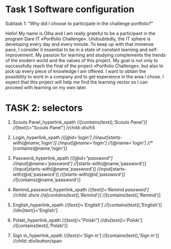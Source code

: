 # Task 1 Software configuration

Subtask 1: "Why did I choose to participate in the challenge portfolio?”

Hello! My name is Olha and I am really  grateful to be a participant in the program Dare IT «Portfolio Challenge». 
Undoubtedly, the IT sphere is developing every day and every minute. To keep up with that immense pace, I consider it essential to be in a state of constant learning and self-improvement. My passion for learning and studying complements the trends of the modern world and the values of this project. My goal is not only to successfully reach the final of the project «Portfolio Challenge», but also to pick up every piece of knowledge I am offered. I want to obtain the possibility to work in a company and to get experience in the area I chose.  I expect that this project will help me find the learning vector so I can proceed with learning on my own later.


# TASK 2: selectors

1. Scouts Panel_hyperlink_xpath
//*[contains(text(),'Scouts Panel')]
//*[text()="Scouts Panel"]
//child::div/h5


2. Login_hyperlink_xpath
//*[@id='login']
//input[starts-with(@name,'login')]
//input[@name='login']
//*[@name='login']
//*[contains(@name,'login')] 

3.  Password_hyperlink_xpath
//*[@id="password"]
//input[@name='password'] 
//*[starts-with(@name,'password')]
//input[starts-with(@name,'password')]
//input[starts-with(@id,'password')]
//*[starts-with(@id,'password')]
//*[contains(@name,'password')] 


4. Remind_password_hyperlink_xpath
//*[text()='Remind password']
//child::div/a
//a[contains(text(),'Remind')]
//*[contains(text(),'Remind')]


5. English_hyperlink_xpath
//*[text()='English']
//*[contains(text(),'English')]
//div[text()='English']

6. Polski_hyperlink_xpath
//*[text()="Polski"]
//div[text()='Polski']
//*[contains(text(),'Polski')]

7. Sign in_hyperlink_xpath
//*[text()='Sign in']
//*[contains(text(),'Sign in')]
//child::div/button/span


